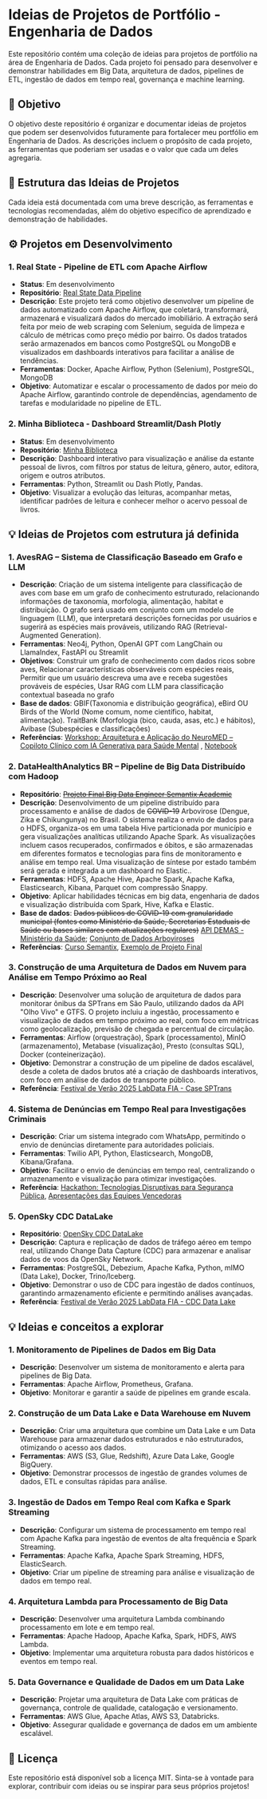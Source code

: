 # Ideias de Projetos de Portfólio - Engenharia de Dados

Este repositório contém uma coleção de ideias para projetos de portfólio na área de Engenharia de Dados. Cada projeto foi pensado para desenvolver e demonstrar habilidades em Big Data, arquitetura de dados, pipelines de ETL, ingestão de dados em tempo real, governança e machine learning.

## 🎯 Objetivo

O objetivo deste repositório é organizar e documentar ideias de projetos que podem ser desenvolvidos futuramente para fortalecer meu portfólio em Engenharia de Dados. As descrições incluem o propósito de cada projeto, as ferramentas que poderiam ser usadas e o valor que cada um deles agregaria.

## 📁 Estrutura das Ideias de Projetos

Cada ideia está documentada com uma breve descrição, as ferramentas e tecnologias recomendadas, além do objetivo específico de aprendizado e demonstração de habilidades.

## ⚙️ Projetos em Desenvolvimento

### 1. **Real State - Pipeline de ETL com Apache Airflow**
   - **Status**: Em desenvolvimento
   - **Repositório**: [Real State Data Pipeline](https://github.com/rafaelladuarte/real_state_data_pipeline)
   - **Descrição**: Este projeto terá como objetivo desenvolver um pipeline de dados automatizado com Apache Airflow, que coletará, transformará, armazenará e visualizará dados do mercado imobiliário. A extração será feita por meio de web scraping com Selenium, seguida de limpeza e cálculo de métricas como preço médio por bairro. Os dados tratados serão armazenados em bancos como PostgreSQL ou MongoDB e visualizados em dashboards interativos para facilitar a análise de tendências.
   - **Ferramentas**: Docker, Apache Airflow, Python (Selenium), PostgreSQL, MongoDB
   - **Objetivo**: Automatizar e escalar o processamento de dados por meio do Apache Airflow, garantindo controle de dependências, agendamento de tarefas e modularidade no pipeline de ETL.

### 2. **Minha Biblioteca - Dashboard Streamlit/Dash Plotly**
   - **Status**: Em desenvolvimento
   - **Repositório**: [Minha Biblioteca](https://github.com/rafaelladuarte/minha_biblioteca_dashboard)
   - **Descrição**: Dashboard interativo para visualização e análise da estante pessoal de livros, com filtros por status de leitura, gênero, autor, editora, origem e outros atributos.
   - **Ferramentas**: Python, Streamlit ou Dash Plotly, Pandas.
   - **Objetivo**: Visualizar a evolução das leituras, acompanhar metas, identificar padrões de leitura e conhecer melhor o acervo pessoal de livros.

## 💡 Ideias de Projetos com estrutura já definida

### 1. **AvesRAG – Sistema de Classificação Baseado em Grafo e LLM**
   - **Descrição**: Criação de um sistema inteligente para classificação de aves com base em um grafo de conhecimento estruturado, relacionando informações de taxonomia, morfologia, alimentação, habitat e distribuição. O grafo será usado em conjunto com um modelo de linguagem (LLM), que interpretará descrições fornecidas por usuários e sugerirá as espécies mais prováveis, utilizando RAG (Retrieval-Augmented Generation).
   - **Ferramentas**: Neo4j, Python, OpenAI GPT com LangChain ou LlamaIndex, FastAPI ou Streamlit
   - **Objetivos**: Construir um grafo de conhecimento com dados ricos sobre aves, Relacionar características observáveis com espécies reais, Permitir que um usuário descreva uma ave e receba sugestões prováveis de espécies, Usar RAG com LLM para classificação contextual baseada no grafo
   - **Base de dados**: GBIF(Taxonomia e distribuição geográfica), eBird OU Birds of the World (Nome comum, nome científico, habitat, alimentação). TraitBank (Morfologia (bico, cauda, asas, etc.) e hábitos), Avibase (Subespécies e classificações)
   - **Referências**: [Workshop: Arquitetura e Aplicação do NeuroMED – Copiloto Clínico com IA Generativa para Saúde Mental](https://www.youtube.com/watch?v=f5z2HPL47A4) , [Notebook](https://colab.research.google.com/drive/1HcSGQ7-is11czhfje5O-tMAaWtzUPZfh)

### 2. **DataHealthAnalytics BR – Pipeline de Big Data Distribuído com Hadoop**
   - **Repositório**: ~~[Projeto Final Big Data Engineer Semantix Academic](https://github.com/rafaelladuarte/covid_big_data_enginner_semantix_final_project)~~
   - **Descrição**:  Desenvolvimento de um pipeline distribuído para processamento e análise de dados de ~~COVID-19~~ Arbovirose (Dengue, Zika e Chikungunya) no Brasil. O sistema realiza o envio de dados para o HDFS, organiza-os em uma tabela Hive particionada por município e gera visualizações analíticas utilizando Apache Spark. As visualizações incluem casos recuperados, confirmados e óbitos, e são armazenadas em diferentes formatos e tecnologias para fins de monitoramento e análise em tempo real. Uma visualização de síntese por estado também será gerada e integrada a um dashboard no Elastic..
   - **Ferramentas**: HDFS, Apache Hive, Apache Spark, Apache Kafka, Elasticsearch, Kibana, Parquet com compressão Snappy.
   - **Objetivo**: Aplicar habilidades técnicas em big data, engenharia de dados e visualização distribuída com Spark, Hive, Kafka e Elastic.
   - **Base de dados**: ~~Dados públicos de COVID-19 com granularidade municipal (fontes como Ministério da Saúde, Secretarias Estaduais de Saúde ou bases similares com atualizações regulares)~~ [API DEMAS - Ministério da Saúde](https://apidadosabertos.saude.gov.br/v1/#/); [Conjunto de Dados Arboviroses](https://opendatasus.saude.gov.br/group/arboviroses)
   - **Referências**: [Curso Semantix](https://github.com/rafaelladuarte/big_data_engineer_sematix), [Exemplo de Projeto Final](https://github.com/cicerooficial/projeto-final-big-data-enginner-sematix#enviar-os-dados-para-o-hdfs)

### 3.  **Construção de uma Arquitetura de Dados em Nuvem para Análise em Tempo Próximo ao Real**
   - **Descrição**: Desenvolver uma solução de arquitetura de dados para monitorar ônibus da SPTrans em São Paulo, utilizando dados da API "Olho Vivo" e GTFS. O projeto incluiu a ingestão, processamento e visualização de dados em tempo próximo ao real, com foco em métricas como geolocalização, previsão de chegada e percentual de circulação.
   - **Ferramentas**: Airflow (orquestração), Spark (processamento), MinIO (armazenamento), Metabase (visualização), Presto (consultas SQL), Docker (conteinerização).
   - **Objetivo**: Demonstrar a construção de um pipeline de dados escalável, desde a coleta de dados brutos até a criação de dashboards interativos, com foco em análise de dados de transporte público.
   - **Referência**: [Festival de Verão 2025 LabData FIA - Case SPTrans](https://www.youtube.com/watch?v=cLL5gppwwqA&list=PLkaqDF7JQGzLGWL6_0ZqYlEIgAqQJag5Q&index=16)

### 4. **Sistema de Denúncias em Tempo Real para Investigações Criminais**
   - **Descrição**: Criar um sistema integrado com WhatsApp, permitindo o envio de denúncias diretamente para autoridades policiais.
   - **Ferramentas**: Twilio API, Python, Elasticsearch, MongoDB, Kibana/Grafana.
   - **Objetivo**: Facilitar o envio de denúncias em tempo real, centralizando o armazenamento e visualização para otimizar investigações.
   - **Referência**: [Hackathon: Tecnologias Disruptivas para Segurança Pública](https://www.gov.br/mj/pt-br/assuntos/sua-seguranca/seguranca-publica/hackathon-tecnologias-disruptivas-para-seguranca-publica), [Apresentações das Equipes Vencedoras](https://www.gov.br/mj/pt-br/assuntos/sua-seguranca/seguranca-publica/confira-as-apresentacoes-das-equipes)

### 5. **OpenSky CDC DataLake**
   - **Repositório**: [OpenSky CDC DataLake](https://github.com/rafaelladuarte/opensky-cdc-datalake)
   - **Descrição**: Captura e replicação de dados de tráfego aéreo em tempo real, utilizando Change Data Capture (CDC) para armazenar e analisar dados de voos da OpenSky Network.
   - **Ferramentas**: PostgreSQL, Debezium, Apache Kafka, Python, mIMO (Data Lake), Docker, Trino/Iceberg.
   - **Objetivo**: Demonstrar o uso de CDC para ingestão de dados contínuos, garantindo armazenamento eficiente e permitindo análises avançadas.
   - **Referência**: [Festival de Verão 2025 LabData FIA - CDC Data Lake](https://github.com/Labdata-FIA/fia-vestival-cdc-lake)

## 💡 Ideias e conceitos a explorar

### 1. **Monitoramento de Pipelines de Dados em Big Data**
   - **Descrição**: Desenvolver um sistema de monitoramento e alerta para pipelines de Big Data.
   - **Ferramentas**: Apache Airflow, Prometheus, Grafana.
   - **Objetivo**: Monitorar e garantir a saúde de pipelines em grande escala.

### 2. **Construção de um Data Lake e Data Warehouse em Nuvem**
   - **Descrição**: Criar uma arquitetura que combine um Data Lake e um Data Warehouse para armazenar dados estruturados e não estruturados, otimizando o acesso aos dados.
   - **Ferramentas**: AWS (S3, Glue, Redshift), Azure Data Lake, Google BigQuery.
   - **Objetivo**: Demonstrar processos de ingestão de grandes volumes de dados, ETL e consultas rápidas para análise.

### 3. **Ingestão de Dados em Tempo Real com Kafka e Spark Streaming**
   - **Descrição**: Configurar um sistema de processamento em tempo real com Apache Kafka para ingestão de eventos de alta frequência e Spark Streaming.
   - **Ferramentas**: Apache Kafka, Apache Spark Streaming, HDFS, ElasticSearch.
   - **Objetivo**: Criar um pipeline de streaming para análise e visualização de dados em tempo real.

### 4. **Arquitetura Lambda para Processamento de Big Data**
   - **Descrição**: Desenvolver uma arquitetura Lambda combinando processamento em lote e em tempo real.
   - **Ferramentas**: Apache Hadoop, Apache Kafka, Spark, HDFS, AWS Lambda.
   - **Objetivo**: Implementar uma arquitetura robusta para dados históricos e eventos em tempo real.

### 5. **Data Governance e Qualidade de Dados em um Data Lake**
   - **Descrição**: Projetar uma arquitetura de Data Lake com práticas de governança, controle de qualidade, catalogação e versionamento.
   - **Ferramentas**: AWS Glue, Apache Atlas, AWS S3, Databricks.
   - **Objetivo**: Assegurar qualidade e governança de dados em um ambiente escalável.


## 📄 Licença

Este repositório está disponível sob a licença MIT. Sinta-se à vontade para explorar, contribuir com ideias ou se inspirar para seus próprios projetos!
